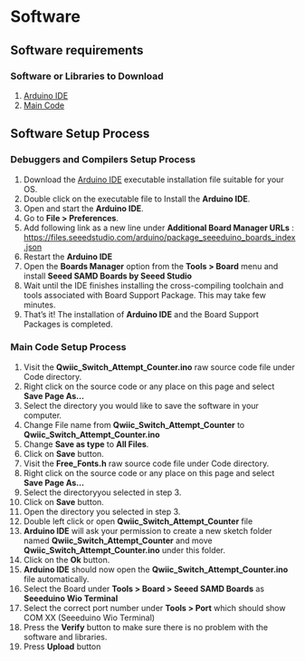 # Software

## Software requirements  

### Software or Libraries to Download

  1. [Arduino IDE](https://www.arduino.cc/en/software)
  2. [Main Code](./Code/)


## Software Setup Process

### Debuggers and Compilers Setup Process

  1. Download the [Arduino IDE](https://www.arduino.cc/en/software) executable installation file suitable for your OS.
  2. Double click on the executable file to Install the **Arduino IDE**.
  3. Open and start the **Arduino IDE**.
  4. Go to **File > Preferences**.
  5. Add following link as a new line under **Additional Board Manager URLs** : https://files.seeedstudio.com/arduino/package_seeeduino_boards_index.json
  6. Restart the **Arduino IDE**
  7. Open the **Boards Manager** option from the **Tools > Board** menu and install **Seeed SAMD Boards by Seeed Studio**
  8. Wait until the IDE finishes installing the cross-compiling toolchain and tools associated with Board Support Package. This may take few minutes.
  9. That’s it! The installation of **Arduino IDE** and the Board Support Packages is completed.

### Main Code Setup Process

  1. Visit the **Qwiic_Switch_Attempt_Counter.ino** raw source code file under Code directory.
  2. Right click on the source code or any place on this page and select **Save Page As…**
  3. Select the directory you would like to save the software in your computer. 
  4. Change File name from **Qwiic_Switch_Attempt_Counter** to **Qwiic_Switch_Attempt_Counter.ino**
  5. Change **Save as type** to **All Files**.
  6. Click on **Save** button.
  7. Visit the **Free_Fonts.h** raw source code file under Code directory.
  8. Right click on the source code or any place on this page and select **Save Page As…**
  9. Select the directoryyou selected in step 3.
  10. Click on **Save** button.
  11. Open the directory you selected in step 3.
  12. Double left click or open **Qwiic_Switch_Attempt_Counter** file
  13. **Arduino IDE** will ask your permission to create a new sketch folder named **Qwiic_Switch_Attempt_Counter** and move **Qwiic_Switch_Attempt_Counter.ino** under this folder.
  14. Click on the **Ok** button. 
  15. **Arduino IDE** should now open the **Qwiic_Switch_Attempt_Counter.ino** file automatically.
  16. Select the Board under **Tools > Board > Seeed SAMD Boards** as **Seeeduino Wio Terminal**
  17. Select the correct port number under **Tools > Port** which should show COM XX (Seeeduino Wio Terminal) 
  18. Press the **Verify** button to make sure there is no problem with the software and libraries. 
  19. Press **Upload** button 


